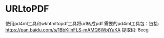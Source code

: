# URLtoPDF
使用pd4ml工具和wkhtmltopdf工具将url转成pdf
需要的pd4ml工具包：链接: https://pan.baidu.com/s/1BbKiInFLS-mAMQ6WbjYuKA 提取码: 8ecg 
